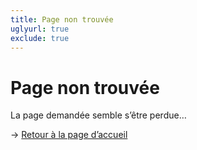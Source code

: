 ```yaml
---
title: Page non trouvée
uglyurl: true
exclude: true
---
```

# Page non trouvée

La page demandée semble s’être perdue…

→ [Retour à la page d’accueil](/)
